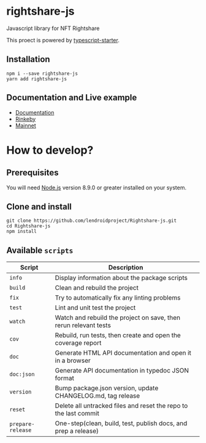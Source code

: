 # rightshare-js

Javascript library for NFT Rightshare

This proect is powered by [typescript-starter](https://bitjson.github.io/typescript-starter/).

## Installation

```
npm i --save rightshare-js
yarn add rightshare-js
```

## Documentation and Live example

- [Documentation](https://lendroidproject.github.io/Rightshare-documentation/docs/library)
- [Rinkeby](https://rinkeby-rightshare.lendroid.com/)
- [Mainnet](https://rightshare.lendroid.com/)

# How to develop?

## Prerequisites

You will need [Node.js](https://nodejs.org) version 8.9.0 or greater installed on your system.

## Clone and install

```shell
git clone https://github.com/lendroidproject/Rightshare-js.git
cd Rightshare-js
npm install
```

## Available `scripts`

| Script            | Description                                                      |
| ----------------- | ---------------------------------------------------------------- |
| `info`            | Display information about the package scripts                    |
| `build`           | Clean and rebuild the project                                    |
| `fix`             | Try to automatically fix any linting problems                    |
| `test`            | Lint and unit test the project                                   |
| `watch`           | Watch and rebuild the project on save, then rerun relevant tests |
| `cov`             | Rebuild, run tests, then create and open the coverage report     |
| `doc`             | Generate HTML API documentation and open it in a browser         |
| `doc:json`        | Generate API documentation in typedoc JSON format                |
| `version`         | Bump package.json version, update CHANGELOG.md, tag release      |
| `reset`           | Delete all untracked files and reset the repo to the last commit |
| `prepare-release` | One-step(clean, build, test, publish docs, and prep a release)   |
